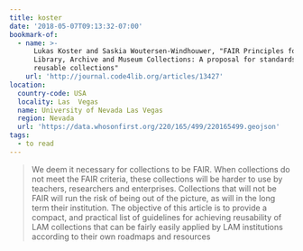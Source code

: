 ```yaml
---
title: koster
date: '2018-05-07T09:13:32-07:00'
bookmark-of:
  - name: >-
      Lukas Koster and Saskia Woutersen-Windhouwer, "FAIR Principles for
      Library, Archive and Museum Collections: A proposal for standards for
      reusable collections"
    url: 'http://journal.code4lib.org/articles/13427'
location:
  country-code: USA
  locality: Las  Vegas
  name: University of Nevada Las Vegas
  region: Nevada
  url: 'https://data.whosonfirst.org/220/165/499/220165499.geojson'
tags:
  - to read
---
```

> We deem it necessary for collections to be FAIR. When collections do not meet the FAIR criteria, these collections will be harder to use by teachers, researchers and enterprises. Collections that will not be FAIR will run the risk of being out of the picture, as will in the long term their institution. The objective of this article is to provide a compact, and practical list of guidelines for achieving reusability of LAM collections that can be fairly easily applied by LAM institutions according to their own roadmaps and resources
